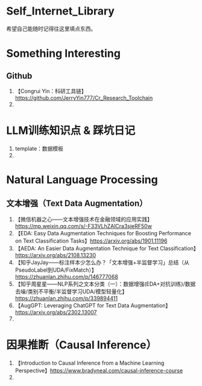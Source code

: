 # Self_Internet_Library
希望自己能随时记得往这里填点东西。

# Something Interesting
## Github
1. 【Congrui Yin：科研工具链】https://github.com/JerryYin777/Cr_Research_Toolchain
2. 

# LLM训练知识点 & 踩坑日记
1. template：数据模板
2. 

# Natural Language Processing
## 文本增强（Text Data Augmentation）
1. 【微信机器之心——文本增强技术在金融领域的应用实践】https://mp.weixin.qq.com/s/-F33VLhZAlCra3sjeRF50w
2. 【EDA: Easy Data Augmentation Techniques for Boosting Performance on Text Classification Tasks】https://arxiv.org/abs/1901.11196
3. 【AEDA: An Easier Data Augmentation Technique for Text Classification】https://arxiv.org/abs/2108.13230
4. 【知乎JayJay——标注样本少怎么办？「文本增强+半监督学习」总结（从PseudoLabel到UDA/FixMatch）】https://zhuanlan.zhihu.com/p/146777068
5. 【知乎周星星——NLP系列之文本分类（一）：数据增强(EDA+对抗训练)/数据去噪/类别不平衡/半监督学习UDA/模型轻量化】https://zhuanlan.zhihu.com/p/339894411
6. 【AugGPT: Leveraging ChatGPT for Text Data Augmentation】https://arxiv.org/abs/2302.13007
7. 

# 因果推断（Causal Inference）
1. 【Introduction to Causal Inference from a Machine Learning Perspective】https://www.bradyneal.com/causal-inference-course
2. 
